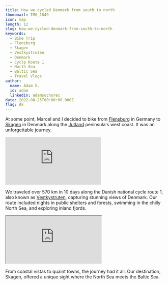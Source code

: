 ```yaml
---
title: How we cycled Denmark from south to north
thumbnail: IMG_1849
icon: map
length: 12
slug: how-we-cycled-denmark-from-south-to-north
keywords:
  - Bike Trip
  - Flensburg
  - Skagen
  - Vestkystruten
  - Denmark
  - Cycle Route 1
  - North Sea
  - Baltic Sea
  - Travel Vlogs
author:
  name: Adam S.
  id: adam
  linkedin: adamsochorec 
date: 2022-08-25T00:00:00.000Z
flag: dk
---
```


At some point, Marcel and I decided to bike from [Flensburg](https://en.wikipedia.org/wiki/Flensburg) in Germany to [Skagen](https://en.wikipedia.org/wiki/Skagen) in Denmark along the [Jutland](https://en.wikipedia.org/wiki/Jutland) peninsula's west coast. It was an unforgettable journey.

<iframe src="https://www.youtube-nocookie.com/embed/3go3v59pfEo?si=TUaUWIPzNmo3xjOt" title="YouTube video player" frameborder="0" allow="accelerometer; autoplay; clipboard-write; encrypted-media; gyroscope; picture-in-picture; web-share" referrerpolicy="strict-origin-when-cross-origin" allowfullscreen></iframe>

We traveled over 570 km in 10 days along the Danish national cycle route 1, also known as [Vestkystruten](https://en.wikipedia.org/wiki/Danish_National_Cycle_Route_1), capturing stunning views of Denmark. Our route included nights in public shelters and forests, swimming in the chilly North Sea, and exploring inland fjords.

<iframe src="https://www.strava.com/activities/7581051625"></iframe>

From coastal vistas to quaint towns, the journey had it all. Our destination, Skagen, offered a unique sight where the North Sea meets the Baltic Sea.
